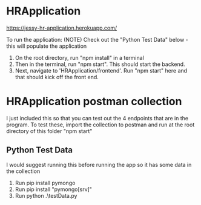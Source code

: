 # HRApplication

https://jessy-hr-application.herokuapp.com/

To run the application:
(NOTE) Check out the "Python Test Data" below - this will populate the application

1. On the root directory, run "npm install" in a terminal
2. Then in the terminal, run "npm start". This should start the backend.
3. Next, navigate to 'HRApplication/frontend'. Run "npm start" here and that should kick off the front end. 


# HRApplication postman collection
I just included this so that you can test out the 4 endpoints that are in the program. To test these, import the collection to postman and run at the root directory of this folder "npm start"

## Python Test Data
I would suggest running this before running the app so it has some data in the collection
1. Run pip install pymongo
2. Run pip install "pymongo[srv]"
3. Run python .\testData.py
